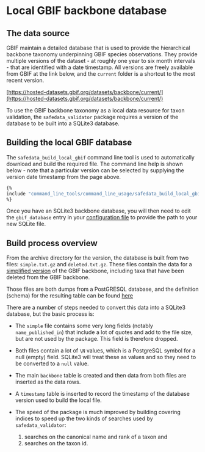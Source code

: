 # Local GBIF backbone database

## The data source

GBIF maintain a detailed database that is used to provide the hierarchical backbone
taxonomy underpinning GBIF species observations. They provide multiple versions of the
dataset - at roughly one year to six month intervals - that are identified with a date
timestamp. All versions are freely available from GBIF at the link below, and the
`current` folder is a shortcut to the most recent version.

[https://hosted-datasets.gbif.org/datasets/backbone/current/](https://hosted-datasets.gbif.org/datasets/backbone/current/)

To use the GBIF backbone taxonomy as a local data resource for taxon validation, the
`safedata_validator` package requires a version of the database  to be built into a
SQLite3 database.

## Building the local GBIF database

The `safedata_build_local_gbif` command line tool is used to automatically download and
build the required file. The command line help is shown below - note that a particular
version can be selected by supplying the version date timestamp from the page above.

```sh
{%
include "command_line_tools/command_line_usage/safedata_build_local_gbif.txt"
%}
```

Once you have an SQLite3 backbone database, you will then need to edit the
`gbif_database` entry in your [configuration file](configuration.md) to provide
the path to your new SQLite file.

## Build process overview

From the archive directory for the version, the database is built from two files:
`simple.txt.gz` and `deleted.txt.gz`. These files contain the data for a [simplified
version](https://hosted-datasets.gbif.org/datasets/backbone/README.html) of the GBIF
backbone, including taxa that have been deleted from the GBIF backbone.

Those files are both dumps from a PostGRESQL database, and the definition
(schema) for the resulting table can be found
[here](https://raw.githubusercontent.com/gbif/checklistbank/master/checklistbank-mybatis-service/src/main/resources/backbone-ddl.sql)

There are a number of steps needed to convert this data into a SQLite3 database, but the
basic process is:

* The `simple` file contains some very long fields (notably `name_published_in`) that
  include a lot of quotes and add to the file size, but are not used by the
  package. This field is therefore dropped.

* Both files contain a lot of `\N` values, which is a PostgreSQL symbol for a
   null (empty) field. SQLite3 will treat these as values and so they need to be
   converted to a `null` value.

* The main `backbone` table is created and then data from both files are inserted as the
  data rows.

* A `timestamp` table is inserted to record the timestamp of the database version used
  to build the local file.

* The speed of the package is much improved by building covering indices to
   speed up the two kinds of searches used by `safedata_validator`:

   1. searches on the canonical name  and rank of a taxon and
   2. searches on the taxon id.
